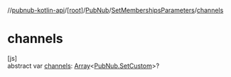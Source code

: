 //[pubnub-kotlin-api](../../../../index.md)/[[root]](../../index.md)/[PubNub](../index.md)/[SetMembershipsParameters](index.md)/[channels](channels.md)

# channels

[js]\
abstract var [channels](channels.md): [Array](https://kotlinlang.org/api/core/kotlin-stdlib/kotlin/-array/index.html)&lt;[PubNub.SetCustom](../-set-custom/index.md)&gt;?
